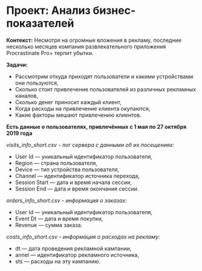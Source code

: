 # Проект: Анализ бизнес-показателей
**Контекст:** Несмотря на огромные вложения в рекламу, последние несколько месяцев компания развлекательного приложения Procrastinate Pro+ терпит убытки. 

**Задачи:** 
- Рассмотрим откуда приходят пользователи и какими устройствами они пользуются,
- Сколько стоит привлечение пользователей из различных рекламных каналов,
- Сколько денег приносит каждый клиент,
- Когда расходы на привлечение клиента окупаются,
- Какие факторы мешают привлечению клиентов.

**Есть данные о пользователях, привлечённых с 1 мая по 27 октября 2019 года**

*visits_info_short.csv - лог сервера с данными об их посещениях:*
- User Id — уникальный идентификатор пользователя,
- Region — страна пользователя,
- Device — тип устройства пользователя,
- Channel — идентификатор источника перехода,
- Session Start — дата и время начала сессии,
- Session End — дата и время окончания сессии.

*orders_info_short.csv - информация о заказах:*
- User Id — уникальный идентификатор пользователя,
- Event Dt — дата и время покупки,
- Revenue — сумма заказа.

*costs_info_short.csv - информация о расходах на рекламу:*
- dt — дата проведения рекламной кампании,
- annel — идентификатор рекламного источника,
- sts — расходы на эту кампанию.
